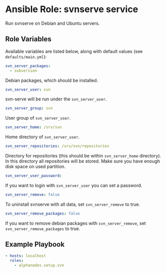 # Ansible Role: svnserve service

Run svnserve on Debian and Ubuntu servers.

## Role Variables

Available variables are listed below, along with default values (see `defaults/main.yml`):

```yaml
svn_server_packages:
  - subversion
```

Debian packages, which should be installed.

```yaml
svn_server_user: svn
```

svn-serve will be run under the `svn_server_user`.

```yaml
svn_server_group: svn
```

User group of `svn_server_user`.

```yaml
svn_server_home: /srv/svn
```

Home directory of `svn_server_user`.

```yaml
svn_server_repositories: /srv/svn/repositories
```

Directory for repositories (this should be within `svn_server_home` directory). In this directory all
repositories will be stored. Make sure you have enough disk space on used partition.

```yaml
svn_server_user_password:
```

If you want to login with `svn_server_user` you can set a password.

```yaml
svn_server_remove: false
```

To uninstall svnserve with all data, set `svn_server_remove` to true.

```yaml
svn_server_remove_packages: false
```

If you want to remove debian packages with  `svn_server_remove`, set `svn_server_remove_packages` to true.

## Example Playbook

```yaml
- hosts: localhost
  roles:
    - alphanodes.setup.svn
```
